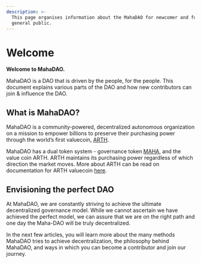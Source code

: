 ```yaml
---
description: >-
  This page organises information about the MahaDAO for newcomer and for the
  general public.
---
```


# Welcome

**Welcome to MahaDAO.** 

MahaDAO is a DAO that is driven by the people, for the people. This document explains various parts of the DAO and how new contributors can join & influence the DAO.

## What is MahaDAO? 

MahaDAO is a community-powered, decentralized autonomous organization on a mission to empower billions to preserve their purchasing power through the world’s first valuecoin, [ARTH](products/arth-valuecoin.md).

MahaDAO has a dual token system - governance token [MAHA](the-maha-token/overview.md), and the value coin ARTH. ARTH maintains its purchasing power regardless of which direction the market moves. More about ARTH can be read on documentation for ARTH valuecoin [here](https://docs.arthcoin.com/). 

## Envisioning the perfect DAO 

At MahaDAO, we are constantly striving to achieve the ultimate decentralized governance model. While we cannot ascertain we have achieved the perfect model, we can assure that we are on the right path and one day the Maha-DAO will be truly decentralized. 

In the next few articles, you will learn more about the many methods MahaDAO tries to achieve decentralization, the philosophy behind MahaDAO, and ways in which you can become a contributor and join our journey. 



